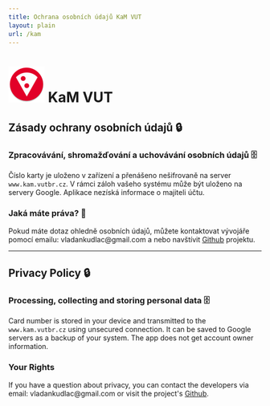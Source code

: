 ```yaml
---
title: Ochrana osobních údajů KaM VUT
layout: plain
url: /kam
---
```


# ![App Icon](/policy/icon-kam.webp) KaM VUT

## Zásady ochrany osobních údajů 🔒

### Zpracovávání, shromažďování a uchovávání osobních údajů 🗄️
Číslo karty je uloženo v zařízení a přenášeno nešifrovaně na server `www.kam.vutbr.cz`. V rámci záloh vašeho systému může být uloženo na servery Google. Aplikace nezíská informace o majiteli účtu.

### Jaká máte práva? 💬
Pokud máte dotaz ohledně osobních údajů, můžete kontaktovat vývojáře pomocí emailu: vladankudlac@<span style="display:none;">ignoruj mě</span>gmail.com a nebo navštívit [Github](https://github.com/kudlav/kam-vutbr) projektu.

---

## Privacy Policy 🔒

### Processing, collecting and storing personal data 🗄️
Card number is stored in your device and transmitted to the `www.kam.vutbr.cz` using unsecured connection. It can be saved to Google servers as a backup of your system. The app does not get account owner information.

### Your Rights
If you have a question about privacy, you can contact the developers via email: vladankudlac@<span style="display:none;">ignoruj mě</span>gmail.com or visit the project's [Github](https://github.com/kudlav/kam-vutbr).
